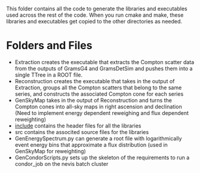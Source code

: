 This folder contains all the code to generate the libraries and executables used across the rest of the code. When you run cmake and make, these libraries and executables get copied to the other directories as needed.

# Folders and Files
* Extraction creates the executable that extracts the Compton scatter data from the outputs of GramsG4 and GramsDetSim and pushes them into a single TTree in a ROOT file.
* Reconstruction creates the executable that takes in the output of Extraction, groups all the Compton scatters that belong to the same series, and constructs the associated Compton cone for each series
* GenSkyMap takes in the output of Reconstruction and turns the Compton cones into all-sky maps in right ascension and declination (Need to implement energy dependent reweighing and flux dependent reweighting)
* [include](include/README.md) contains the header files for all the libraries
* src contains the associted source files for the libraries
* GenEnergySpectrum.py can generate a root file with logarithmically event energy bins that approximate a flux distribution (used in GenSkyMap for reweighting)
* GenCondorScripts.py sets up the skeleton of the requirements to run a condor_job on the nevis batch cluster